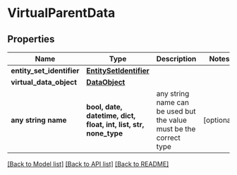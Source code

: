 # VirtualParentData


## Properties
Name | Type | Description | Notes
------------ | ------------- | ------------- | -------------
**entity_set_identifier** | [**EntitySetIdentifier**](EntitySetIdentifier.md) |  | 
**virtual_data_object** | [**DataObject**](DataObject.md) |  | 
**any string name** | **bool, date, datetime, dict, float, int, list, str, none_type** | any string name can be used but the value must be the correct type | [optional]

[[Back to Model list]](../README.md#documentation-for-models) [[Back to API list]](../README.md#documentation-for-api-endpoints) [[Back to README]](../README.md)


